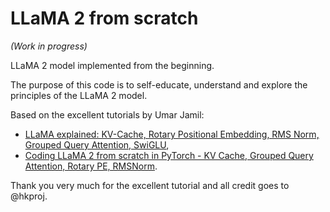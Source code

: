 # LLaMA 2 from scratch
*(Work in progress)*

LLaMA 2 model implemented from the beginning.

The purpose of this code is to self-educate, understand and explore the principles of the LLaMA 2 model.

Based on the excellent tutorials by Umar Jamil:
* [LLaMA explained: KV-Cache, Rotary Positional Embedding, RMS Norm, Grouped Query Attention, SwiGLU](https://youtu.be/Mn_9W1nCFLo?si=9A0K9djlJGSn3Rt3), 
* [Coding LLaMA 2 from scratch in PyTorch - KV Cache, Grouped Query Attention, Rotary PE, RMSNorm](https://youtu.be/oM4VmoabDAI?si=fzfzZvq9A9mq3bfn). 

Thank you very much for the excellent tutorial and all credit goes to @hkproj.